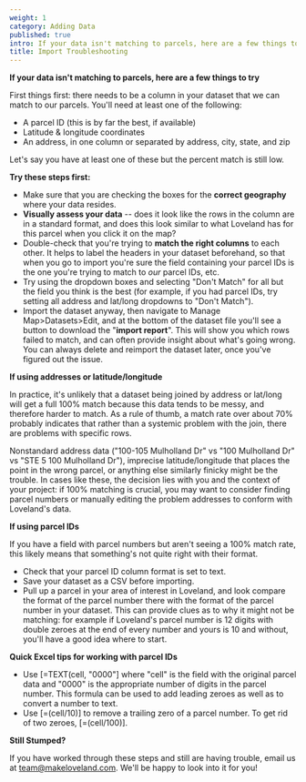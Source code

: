 ```yaml
---
weight: 1
category: Adding Data
published: true
intro: If your data isn't matching to parcels, here are a few things to try.
title: Import Troubleshooting
---
```


**If your data isn't matching to parcels, here are a few things to try**

First things first: there needs to be a column in your dataset that we can match to our parcels. 
You'll need at least one of the following: 
* A parcel ID (this is by far the best, if available)
* Latitude & longitude coordinates
* An address, in one column or separated by address, city, state, and zip

Let's say you have at least one of these but the percent match is still low. 

**Try these steps first:**
* Make sure that you are checking the boxes for the **correct geography** where your data resides.
* **Visually assess your data** -- does it look like the rows in the column are in a standard format, and does this look similar to what Loveland has for this parcel when you click it on the map?
* Double-check that you're trying to **match the right columns** to each other. It helps to label the headers in your dataset beforehand, so that when you go to import you're sure the field containing your parcel IDs is the one you're trying to match to *our* parcel IDs, etc.
* Try using the dropdown boxes and selecting "Don't Match" for all but the field you think is the best (for example, if you had parcel IDs, try setting all address and lat/long dropdowns to "Don't Match").
* Import the dataset anyway, then navigate to Manage Map>Datasets>Edit, and at the bottom of the dataset file you'll see a button to download the "**import report**". This will show you which rows failed to match, and can often provide insight about what's going wrong. You can always delete and reimport the dataset later, once you've figured out the issue.

**If using addresses or latitude/longitude**

In practice, it's unlikely that a dataset being joined by address or lat/long will get a full 100% match because this data tends to be messy, and therefore harder to match. As a rule of thumb, a match rate over about 70% probably indicates that rather than a systemic problem with the join, there are problems with specific rows.

Nonstandard address data ("100-105 Mulholland Dr" vs "100 Mulholland Dr" vs "STE 5 100 Mulholland Dr"), imprecise latitude/longitude that places the point in the wrong parcel, or anything else similarly finicky might be the trouble. In cases like these, the decision lies with you and the context of your project: if 100% matching is crucial, you may want to consider finding parcel numbers or manually editing the problem addresses to conform with Loveland's data.

**If using parcel IDs**

If you have a field with parcel numbers but aren't seeing a 100% match rate, this likely means that something's not quite right with their format.

* Check that your parcel ID column format is set to text.
* Save your dataset as a CSV before importing.
* Pull up a parcel in your area of interest in Loveland, and look compare the format of the parcel number there with the format of the parcel number in your dataset. This can provide clues as to why it might not be matching: for example if Loveland's parcel number is 12 digits with double zeroes at the end of every number and yours is 10 and without, you'll have a good idea where to start.

**Quick Excel tips for working with parcel IDs**

* Use [=TEXT(cell, "0000"] where "cell" is the field with the original parcel data and "0000" is the appropriate number of digits in the parcel number. This formula can be used to add leading zeroes as well as to convert a number to text.
* Use [=(cell/10)] to remove a trailing zero of a parcel number. To get rid of two zeroes, [=(cell/100)].

**Still Stumped?**

If you have worked through these steps and still are having trouble, email us at team@makeloveland.com.
We'll be happy to look into it for you!
